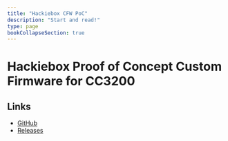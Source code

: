 ```yaml
---
title: "Hackiebox CFW PoC"
description: "Start and read!"
type: page
bookCollapseSection: true
---
```

# Hackiebox Proof of Concept Custom Firmware for CC3200

## Links
* [GitHub](https://github.com/toniebox-reverse-engineering/hackiebox_cfw)
* [Releases](https://github.com/toniebox-reverse-engineering/hackiebox_cfw/releases)